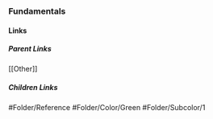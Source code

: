 ### Fundamentals
#### Links
##### Parent Links
[[Other]]
##### Children Links
#Folder/Reference
#Folder/Color/Green
#Folder/Subcolor/1
